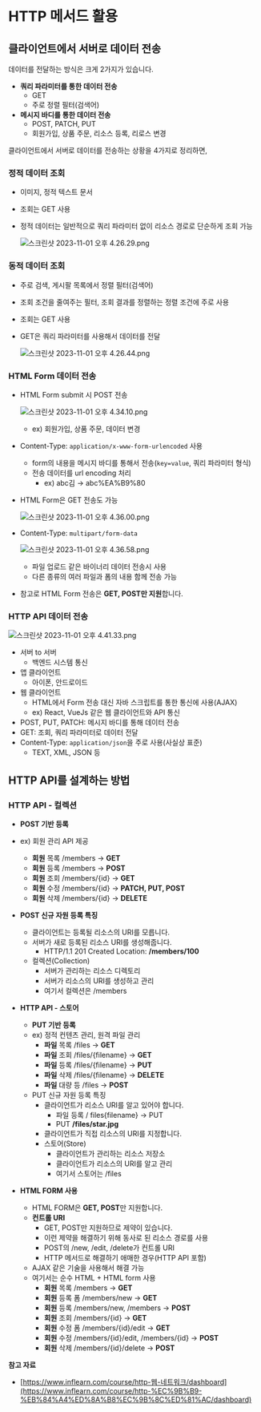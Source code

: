 # HTTP 메서드 활용

## 클라이언트에서 서버로 데이터 전송

데이터를 전달하는 방식은 크게 2가지가 있습니다.

- **쿼리 파라미터를 통한 데이터 전송**
    - GET
    - 주로 정렬 필터(검색어)
- **메시지 바디를 통한 데이터 전송**
    - POST, PATCH, PUT
    - 회원가입, 상품 주문, 리소스 등록, 리로스 변경

클라이언트에서 서버로 데이터를 전송하는 상황을 4가지로 정리하면,

### **정적 데이터 조회**

- 이미지, 정적 텍스트 문서
- 조회는 GET 사용
- 정적 데이터는 일반적으로 쿼리 파라미터 없이 리소스 경로로 단순하게 조회 가능
    
    ![스크린샷 2023-11-01 오후 4.26.29.png](https://github.com/Heo-y-y/development-blog/assets/112863029/409347fc-53b6-4ae8-90e0-93bd085af662)
    

### **동적 데이터 조회**

- 주로 검색, 게시팔 목록에서 정렬 필터(검색어)
- 조회 조건을 줄여주는 필터, 조회 결과를 정렬하는 정렬 조건에 주로 사용
- 조회는 GET 사용
- GET은 쿼리 파라미터를 사용해서 데이터를 전달
    
    ![스크린샷 2023-11-01 오후 4.26.44.png](https://github.com/Heo-y-y/development-blog/assets/112863029/74b9d062-db14-4404-86ab-c531d38d53b3)
    
### **HTML Form 데이터 전송**

- HTML Form submit 시 POST 전송	
    
    ![스크린샷 2023-11-01 오후 4.34.10.png](https://github.com/Heo-y-y/development-blog/assets/112863029/c0a048ba-7f77-48d2-9138-e8bbf99628c7)
    
    - ex) 회원가입, 상품 주문, 데이터 변경
- Content-Type: `application/x-www-form-urlencoded` 사용
    - form의 내용을 메시지 바디를 통해서 전송(`key=value`, 쿼리 파라미터 형식)
    - 전송 데이터를 url encoding 처리
        - ex) abc김 → abc%EA%B9%80
- HTML Form은 GET 전송도 가능
    
    ![스크린샷 2023-11-01 오후 4.36.00.png](https://github.com/Heo-y-y/development-blog/assets/112863029/670609f9-5b8d-48f1-a47b-b1fdd4a2ff1e)
    
   
- Content-Type: `multipart/form-data`
    
    ![스크린샷 2023-11-01 오후 4.36.58.png]( https://github.com/Heo-y-y/development-blog/assets/112863029/deaa4068-6fc6-4c0c-8aaf-c68d4d927282)
    
    - 파일 업로드 같은 바이너리 데이터 전송시 사용
    - 다른 종류의 여러 파일과 폼의 내용 함께 전송 가능
- 참고로 HTML Form 전송은 **GET, POST만 지원**합니다.

### **HTTP API 데이터 전송**

![스크린샷 2023-11-01 오후 4.41.33.png](https://github.com/Heo-y-y/development-blog/assets/112863029/98f78f00-1c18-4762-b72f-a80cd8eabf77)

- 서버 to 서버
    - 백엔드 시스템 통신
- 앱 클라이언트
    - 아이폰, 안드로이드
- 웹 클라이언트
    - HTML에서 Form 전송 대신 자바 스크립트를 통한 통신에 사용(AJAX)
    - ex) React, VueJs 같은 웹 클라이언트와 API 통신
- POST, PUT, PATCH: 메시지 바디를 통해 데이터 전송
- GET: 조회, 쿼리 파라미터로 데이터 전달
- Content-Type: `application/json`을 주로 사용(사실상 표준)
    - TEXT, XML, JSON 등

## HTTP API를 설계하는 방법

### **HTTP API - 컬렉션**

- **POST 기반 등록**
- ex) 회원 관리 API 제공
    - **회원** 목록 /members → **GET**
    - **회원** 등록 /members → **POST**
    - **회원** 조회 /members/{id} → **GET**
    - **회원** 수정 /members/{id} → **PATCH, PUT, POST**
    - **회원** 삭제 /members/{id} → **DELETE**
- **POST 신규 자원 등록 특징**
    - 클라이언트는 등록될 리소스의 URI를 모릅니다.
    - 서버가 새로 등록된 리소스 URI를 생성해줍니다.
        - HTTP/1.1 201 Created
        Location: **/members/100**
    - 컬렉션(Collection)
        - 서버가 관리하는 리소스 디렉토리
        - 서버가 리소스의 URI를 생성하고 관리
        - 여기서 컬렉션은 /members

- **HTTP API - 스토어**
    - **PUT 기반 등록**
    - ex) 정적 컨텐츠 관리, 원격 파일 관리
        - **파일** 목록 /files → **GET**
        - **파일** 조회 /files/{filename} → **GET**
        - **파일** 등록 /files/{filename} → **PUT**
        - **파일** 삭제 /files/{filename} → **DELETE**
        - **파일** 대량 등 /files → **POST**
    - PUT 신규 자원 등록 특징
        - 클라이언트가 리소스 URI를 알고 있어야 합니다.
            - 파일 등록 / files{filename} → PUT
            - PUT **/files/star.jpg**
        - 클라이언트가 직접 리소스의 URI를 지정합니다.
        - 스토어(Store)
            - 클라이언트가 관리하는 리소스 저장소
            - 클라이언트가 리소스의 URI를 알고 관리
            - 여기서 스토어는 /files

- **HTML FORM 사용**
    - HTML FORM은 **GET, POST**만 지원합니다.
    - **컨트롤 URI**
        - GET, POST만 지원하므로 제약이 있습니다.
        - 이런 제약을 해결하기 위해 동사로 된 리소스 경로를 사용
        - POST의 /new, /edit, /delete가 컨트롤 URI
        - HTTP 메서드로 해결하기 애매한 경우(HTTP API 포함)
    - AJAX 같은 기술을 사용해서 해결 가능
    - 여기서는 순수 HTML + HTML form 사용
        - **회원** 목록 /members → **GET**
        - **회원** 등록 폼 /members/new → **GET**
        - **회원** 등록 /members/new, /members → **POST**
        - **회원** 조회 /members/{id} → **GET**
        - **회원** 수정 폼 /members/{id}/edit → **GET**
        - **회원** 수정 /members/{id}/edit, /members/{id} → **POST**
        - **회원** 삭제 /members/{id}/delete → **POST**

**참고 자료**

- [https://www.inflearn.com/course/http-웹-네트워크/dashboard](https://www.inflearn.com/course/http-%EC%9B%B9-%EB%84%A4%ED%8A%B8%EC%9B%8C%ED%81%AC/dashboard)
